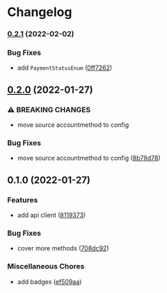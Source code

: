 # Changelog

### [0.2.1](https://www.github.com/brokeyourbike/globus-bank-api-client-php/compare/v0.2.0...v0.2.1) (2022-02-02)


### Bug Fixes

* add `PaymentStatusEnum` ([0ff7262](https://www.github.com/brokeyourbike/globus-bank-api-client-php/commit/0ff72629d404982776a31a3472ca15a420e6858d))

## [0.2.0](https://www.github.com/brokeyourbike/globus-bank-api-client-php/compare/v0.1.0...v0.2.0) (2022-01-27)


### ⚠ BREAKING CHANGES

* move source accountmethod to config

### Bug Fixes

* move source accountmethod to config ([8b78d78](https://www.github.com/brokeyourbike/globus-bank-api-client-php/commit/8b78d78d1b0e921dbe8734a992c783269e5d1cbd))

## 0.1.0 (2022-01-27)


### Features

* add api client ([8119373](https://www.github.com/brokeyourbike/globus-bank-api-client-php/commit/8119373eb42fe5ae0fbebb23042db62fb6cf7ceb))


### Bug Fixes

* cover more methods ([708dc92](https://www.github.com/brokeyourbike/globus-bank-api-client-php/commit/708dc927de74cfdbe9891cfa53fc8c5f966885da))


### Miscellaneous Chores

* add badges ([ef509aa](https://www.github.com/brokeyourbike/globus-bank-api-client-php/commit/ef509aaeaf5d3af65e334788958e3fa74e58c09b))
